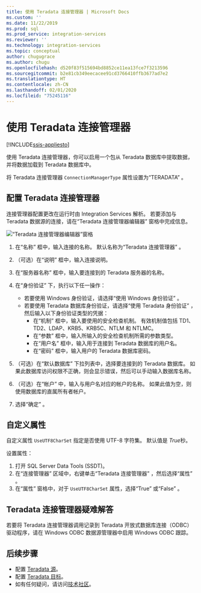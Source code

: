 ```yaml
---
title: 使用 Teradata 连接管理器 | Microsoft Docs
ms.custom: ''
ms.date: 11/22/2019
ms.prod: sql
ms.prod_service: integration-services
ms.reviewer: ''
ms.technology: integration-services
ms.topic: conceptual
author: chugugrace
ms.author: chugu
ms.openlocfilehash: d520f83f515694bd8852ce11ea13fce7f3213596
ms.sourcegitcommit: b2e81cb349eecacee91cd3766410ffb3677ad7e2
ms.translationtype: HT
ms.contentlocale: zh-CN
ms.lasthandoff: 02/01/2020
ms.locfileid: "75245116"
---
```

# <a name="use-the-teradata-connection-manager"></a>使用 Teradata 连接管理器

[!INCLUDE[ssis-appliesto](../../includes/ssis-appliesto-ssvrpluslinux-asdb-asdw-xxx.md)]

使用 Teradata 连接管理器，你可以启用一个包从 Teradata 数据库中提取数据，并将数据加载到 Teradata 数据库中。

将 Teradata 连接管理器 `ConnectionManagerType` 属性设置为“TERADATA”  。

## <a name="configure-the-teradata-connection-manager"></a>配置 Teradata 连接管理器

连接管理器配置更改在运行时由 Integration Services 解析。 若要添加与 Teradata 数据源的连接，请在“Teradata 连接管理器编辑器”  窗格中完成信息。

![“Teradata 连接管理器编辑器”窗格](media/teradata-connection-manager.png)

1. 在“名称”  框中，输入连接的名称。 默认名称为“Teradata 连接管理器”  。

1. （可选）在“说明”  框中，输入连接说明。

1. 在“服务器名称”  框中，输入要连接到的 Teradata 服务器的名称。

1. 在“身份验证”  下，执行以下任一操作：

   - 若要使用 Windows 身份验证，请选择“使用 Windows 身份验证”  。
   - 若要使用 Teradata 数据库身份验证，请选择“使用 Teradata 身份验证”  ，然后输入以下身份验证类型的凭据：
     - 在“机制”  框中，输入要使用的安全检查机制。 有效机制值包括 TD1、TD2、LDAP、KRB5、KRB5C、NTLM 和 NTLMC。
     - 在“参数”  框中，输入所输入的安全检查机制所需的参数类型。
     - 在“用户名”  框中，输入用于连接到 Teradata 数据库的用户名。  
     - 在“密码”  框中，输入用户的 Teradata 数据库密码。

1. （可选）在“默认数据库”  下拉列表中，选择要连接到的 Teradata 数据库。 如果此数据库访问权限不正确，则会显示错误，然后可以手动输入数据库名称。

1. （可选）在“帐户”  中，输入与用户名对应的帐户的名称。 如果此值为空，则使用数据库的直属所有者帐户。
1. 选择“确定”  。

## <a name="custom-property"></a>自定义属性

自定义属性 `UseUTF8CharSet` 指定是否使用 UTF-8 字符集。 默认值是 *True*秒。

设置属性：

1. 打开 SQL Server Data Tools (SSDT)。
1. 在“连接管理器”  区域中，右键单击“Teradata 连接管理器”  ，然后选择“属性”  。
1. 在“属性”  窗格中，对于 `UseUTF8CharSet` 属性，选择“True”  或“False”  。

## <a name="troubleshoot-the-teradata-connection-manager"></a>Teradata 连接管理器疑难解答

若要将 Teradata 连接管理器调用记录到 Teradata 开放式数据库连接（ODBC）驱动程序，请在 Windows ODBC 数据源管理器中启用 Windows ODBC 跟踪。

## <a name="next-steps"></a>后续步骤

- 配置 [Teradata 源](teradata-source.md)。
- 配置 [Teradata 目标](teradata-destination.md)。
- 如有任何疑问，请访问[技术社区](https://aka.ms/AA5u35j)。
